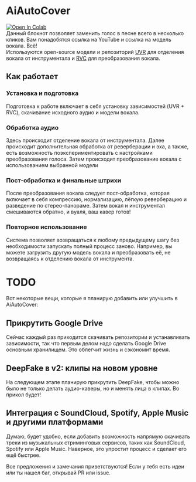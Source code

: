 # AiAutoCover
[![Open In Colab](https://colab.research.google.com/assets/colab-badge.svg)](https://colab.research.google.com/github/self-destruction/AiAutoCover/blob/main/AI_Auto_Cover_V1.ipynb)  
Данный блокнот позволяет заменить голос в песне всего в несколько кликов. Вам понадобятся ссылка на YouTube и ссылка на модель вокала. Всё!  
Используются open-source модели и репозиторий [UVR](https://github.com/Anjok07/ultimatevocalremovergui) для отделения вокала от инструментала и [RVC](https://github.com/Mangio621/Mangio-RVC-Fork) для преобразования вокала.

## Как работает

### Установка и подготовка

Подготовка к работе включает в себя установку зависимостей (UVR + RVC), скачивание исходного аудио и модели вокала.

### Обработка аудио

Здесь происходит отделение вокала от инструментала. Далее происходит дополнительная обработка от реверберации и эха, а также, есть возможность поэкспериментировать с настройками преобразования голоса. Затем происходит преобразование вокала с использованием выбранной модели

### Пост-обработка и финальные штрихи

После преобразования вокала следует пост-обработка, которая включает в себя компрессию, нормализацию, лёгкую реверберацию и разведение по стерео-панораме. Затем вокал и инструментал смешиваются обратно, и вуаля, ваш кавер готов!

### Повторное использование

Система позволяет возвращаться к любому предыдущему шагу без необходимости запускать полный процесс заново. Например, вы можете загрузить другую модель вокала и преобразовать её, не возвращаясь к отделению вокала от инструмента.

# TODO

Вот некоторые вещи, которые я планирую добавить или улучшить в AiAutoCover:

## Прикрутить Google Drive
Сейчас каждый раз приходится скачивать репозитории и устанавливать зависимости, так что первым делом надо сделать Google Drive основным хранилищем. Это облегчит жизнь и сэкономит время.

## DeepFake в v2: клипы на новом уровне
На следующем этапе планирую прикрутить DeepFake, чтобы можно было не только делать аудио-каверы, но и менять лица в клипах. Во прикол будет!

## Интеграция с SoundCloud, Spotify, Apple Music и другими платформами
Думаю, будет удобно, если добавить возможность напрямую скачивать треки из музыкальных стриминговых сервисов, таких как SoundCloud, Spotify или Apple Music. Наверное, это упростит процесс и сделает его ещё быстрее.

Все предложения и замечания приветствуются! Если у тебя есть идеи или ты нашел баг, открывай PR или issue.
